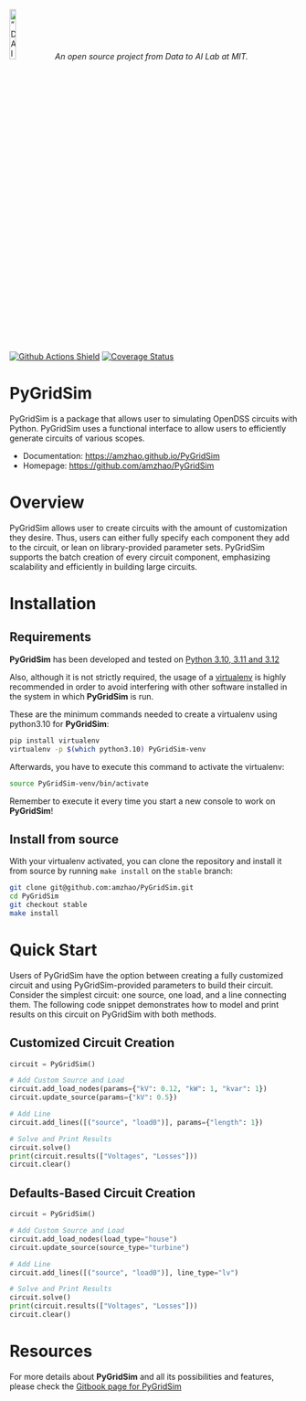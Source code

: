 <p align="left">
<img width=15% src="https://dai.lids.mit.edu/wp-content/uploads/2018/06/Logo_DAI_highres.png" alt=“DAI-Lab” />
<i>An open source project from Data to AI Lab at MIT.</i>
</p>

<!-- Uncomment these lines after releasing the package to PyPI for version and downloads badges -->
<!--[![PyPI Shield](https://img.shields.io/pypi/v/pygridsim.svg)](https://pypi.python.org/pypi/pygridsim)-->
<!--[![Downloads](https://pepy.tech/badge/pygridsim)](https://pepy.tech/project/pygridsim)-->
[![Github Actions Shield](https://img.shields.io/github/workflow/status/amzhao/PyGridSim/Run%20Tests)](https://github.com/amzhao/PyGridSim/actions)
[![Coverage Status](https://codecov.io/gh/amzhao/PyGridSim/branch/master/graph/badge.svg)](https://codecov.io/gh/amzhao/PyGridSim)



# PyGridSim

PyGridSim is a package that allows user to simulating OpenDSS circuits with Python. PyGridSim uses a functional interface to allow users to efficiently generate circuits of various scopes.

- Documentation: https://amzhao.github.io/PyGridSim
- Homepage: https://github.com/amzhao/PyGridSim

# Overview

PyGridSim allows user to create circuits with the amount of customization they desire. Thus, users can either fully specify each component they add to the circuit, or lean on library-provided parameter sets. PyGridSim supports the batch creation of every circuit component, emphasizing scalability and efficiently in building large circuits.

# Installation

## Requirements

**PyGridSim** has been developed and tested on [Python 3.10, 3.11 and 3.12](https://www.python.org/downloads/)

Also, although it is not strictly required, the usage of a [virtualenv](https://virtualenv.pypa.io/en/latest/)
is highly recommended in order to avoid interfering with other software installed in the system
in which **PyGridSim** is run.

These are the minimum commands needed to create a virtualenv using python3.10 for **PyGridSim**:

```bash
pip install virtualenv
virtualenv -p $(which python3.10) PyGridSim-venv
```

Afterwards, you have to execute this command to activate the virtualenv:

```bash
source PyGridSim-venv/bin/activate
```

Remember to execute it every time you start a new console to work on **PyGridSim**!

<!-- Uncomment this section after releasing the package to PyPI for installation instructions
## Install from PyPI

After creating the virtualenv and activating it, we recommend using
[pip](https://pip.pypa.io/en/stable/) in order to install **PyGridSim**:

```bash
pip install pygridsim
```

This will pull and install the latest stable release from [PyPI](https://pypi.org/).
-->

## Install from source

With your virtualenv activated, you can clone the repository and install it from
source by running `make install` on the `stable` branch:

```bash
git clone git@github.com:amzhao/PyGridSim.git
cd PyGridSim
git checkout stable
make install
```

# Quick Start
Users of PyGridSim have the option between creating a fully customized circuit and using PyGridSim-provided parameters to build their circuit. Consider the simplest circuit: one source, one load, and a line connecting them. The following code snippet demonstrates how to model and print results on this circuit on PyGridSim with both methods.

## Customized Circuit Creation
```python
circuit = PyGridSim()

# Add Custom Source and Load
circuit.add_load_nodes(params={"kV": 0.12, "kW": 1, "kvar": 1})
circuit.update_source(params={"kV": 0.5})

# Add Line
circuit.add_lines([("source", "load0")], params={"length": 1})

# Solve and Print Results
circuit.solve()
print(circuit.results(["Voltages", "Losses"]))
circuit.clear()
```

## Defaults-Based Circuit Creation
```python
circuit = PyGridSim()

# Add Custom Source and Load
circuit.add_load_nodes(load_type="house")
circuit.update_source(source_type="turbine")

# Add Line
circuit.add_lines([("source", "load0")], line_type="lv")

# Solve and Print Results
circuit.solve()
print(circuit.results(["Voltages", "Losses"]))
circuit.clear()
```

# Resources

For more details about **PyGridSim** and all its possibilities
and features, please check the [Gitbook page for PyGridSim](https://dtail.gitbook.io/pygridsim)

